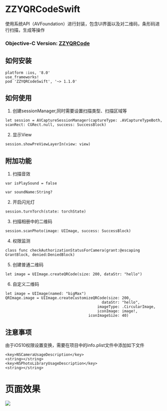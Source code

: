 # ZZYQRCodeSwift

使用系统API（AVFoundation）进行封装，包含UI界面以及对二维码，条形码进行扫描，生成等操作

### Objective-C Version: **[ZZYQRCode](https://github.com/zhang28602/ZZYQRCode)**

## 如何安装

```
platform :ios, '8.0'
use_frameworks!
pod 'ZZYQRCodeSwift', '~> 1.1.0'
```

## 如何使用
1. 创建sessionManager,同时需要设置扫描类型、扫描区域等

```objc
let session = AVCaptureSessionManager(captureType: .AVCaptureTypeBoth, scanRect: CGRect.null, success: SuccessBlock)
```

2. 显示View

```objc
session.showPreViewLayerIn(view: view)
```
## 附加功能
1. 扫描音效

```objc
var isPlaySound = false

var soundName:String?
```

2. 开启闪光灯

```objc
session.turnTorch(state: torchState)
```

3. 扫描相册中的二维码

```objc
session.scanPhoto(image: UIImage, success: SuccessBlock)
```

4. 权限监测

```objc
class func checkAuthorizationStatusForCamera(grant:@escaping GrantBlock, denied:DeniedBlock)
```

5. 创建普通二维码

```objc
let image = UIImage.createQRCode(size: 200, dataStr: "hello")
```

6. 自定义二维码

```objc
let image = UIImage(named: "bigMax")
QRImage.image = UIImage.createCustomizeQRCode(size: 200,
                                           dataStr: "hello",
                                         imageType: .CircularImage,
                                         iconImage: image!,
                                     iconImageSize: 40)
```

## 注意事项
由于iOS10权限设置变换，需要在项目中的info.plist文件中添加如下文件

```
<key>NSCameraUsageDescription</key>
<string></string>
<key>NSPhotoLibraryUsageDescription</key>
<string></string>
```

# 页面效果
![](https://github.com/zhang28602/ZZYQRCodeSwift/raw/master/Screenshots/show.gif)

